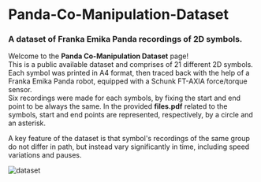 # Panda-Co-Manipulation-Dataset
### A dataset of Franka Emika Panda recordings of 2D symbols.


Welcome to the **Panda Co-Manipulation Dataset** page! <br>
This is a public available dataset and comprises of 21 different 2D symbols. Each symbol was printed in A4 format, then traced back with the help of a Franka Emika Panda robot, equipped with a Schunk FT-AXIA force/torque sensor. <br>
Six recordings were made for each symbols, by fixing the start and end point to be always the same. In the provided __files.pdf__ related to the symbols, start and end points are represented, respectively, by a circle and an asterisk.


A key feature of the dataset is that symbol's recordings of the same group do not differ in path, but instead vary significantly in time, including speed variations and pauses.


![dataset](https://github.com/user-attachments/assets/dcf92aaf-e12a-4233-add4-427d039acaeb)



